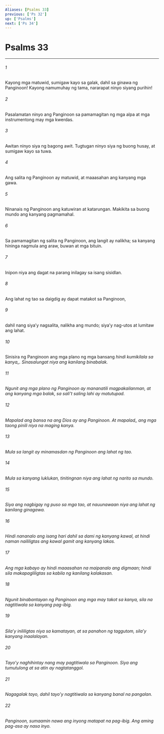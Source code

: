 ```yaml
---
Aliases: [Psalms 33]
previous: ['Ps 32']
up: ['Psalms']
next: ['Ps 34']
---
```

# Psalms 33

***






















###### 1 










Kayong mga matuwid, sumigaw kayo sa galak, dahil sa ginawa ng Panginoon! Kayong namumuhay ng tama, nararapat ninyo siyang purihin! 





















###### 2 










Pasalamatan ninyo ang Panginoon sa pamamagitan ng mga alpa at mga instrumentong may mga kwerdas. 





















###### 3 










Awitan ninyo siya ng bagong awit. Tugtugan ninyo siya ng buong husay, at sumigaw kayo sa tuwa. 





















###### 4 










Ang salita ng Panginoon ay matuwid, at maaasahan ang kanyang mga gawa. 





















###### 5 










Ninanais ng Panginoon ang katuwiran at katarungan. Makikita sa buong mundo ang kanyang pagmamahal. 





















###### 6 










Sa pamamagitan ng salita ng Panginoon, ang langit ay nalikha; sa kanyang hininga nagmula ang araw, buwan at mga bituin. 





















###### 7 










Inipon niya ang dagat na parang inilagay sa isang sisidlan. 





















###### 8 










Ang lahat ng tao sa daigdig ay dapat matakot sa Panginoon, 





















###### 9 










dahil nang siyaʼy nagsalita, nalikha ang mundo; siyaʼy nag-utos at lumitaw ang lahat. 





















###### 10 










Sinisira ng Panginoon ang mga plano ng mga bansang <i class="trans-change">hindi kumikilala sa kanya_. Sinasalungat niya ang kanilang binabalak. 





















###### 11 










Ngunit ang mga plano ng Panginoon ay mananatili magpakailanman, at ang kanyang mga balak, sa saliʼt saling lahi ay matutupad. 





















###### 12 










Mapalad ang bansa na ang Dios ay ang Panginoon. At <i class="trans-change">mapalad_ ang mga taong pinili niya na maging kanya. 





















###### 13 










Mula sa langit ay minamasdan ng Panginoon ang lahat ng tao. 





















###### 14 










Mula sa kanyang luklukan, tinitingnan niya ang lahat ng narito sa mundo. 





















###### 15 










Siya ang nagbigay ng puso sa mga tao, at nauunawaan niya ang lahat ng kanilang ginagawa. 





















###### 16 










Hindi nananalo ang isang hari dahil sa dami ng kanyang kawal, at hindi naman naililigtas ang kawal gamit ang kanyang lakas. 





















###### 17 










Ang mga kabayo ay hindi maaasahan na maipanalo ang digmaan; hindi sila makapagliligtas sa kabila ng kanilang kalakasan. 





















###### 18 










Ngunit binabantayan ng Panginoon ang mga may takot sa kanya, sila na nagtitiwala sa kanyang pag-ibig. 





















###### 19 










Silaʼy inililigtas niya sa kamatayan, at sa panahon ng taggutom, silaʼy kanyang inaalalayan. 





















###### 20 










Tayoʼy naghihintay nang may pagtitiwala sa Panginoon. Siya ang tumutulong at sa atin ay nagtatanggol. 





















###### 21 










Nagagalak tayo, dahil tayoʼy nagtitiwala sa kanyang banal na pangalan. 





















###### 22 










Panginoon, sumaamin nawa ang inyong matapat na pag-ibig. Ang aming pag-asa ay nasa inyo.
